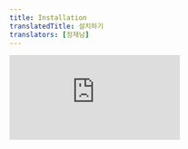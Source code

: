 ```yaml
---
title: Installation
translatedTitle: 설치하기
translators: [정재남]
---
```


<iframe 
  style={{aspectRatio: 1.7778, width: '100%'}} 
  src="https://www.youtube.com/embed/playlist?list=PLjQV3hketAJkh6BEl0n4PDS_2fBd0cS9v&index=1"
  title="YouTube video player" 
  frameBorder="0" 
/>

<Intro>

React has been designed from the start for gradual adoption. You can use as little or as much React as you need. Whether you want to get a taste of React, add some interactivity to an HTML page, or start a complex React-powered app, this section will help you get started.
<Trans>React는 처음부터 점진적으로 도입할 수 있도록 설계되었습니다. 필요한 만큼의 React를 사용할 수 있습니다. 이 섹션은 React를 맛보고 싶거나, HTML 페이지에 약간의 상호작용을 추가하거나, 복잡한 React 기반 앱을 시작하려는 경우 시작하는 데 도움이 될 것입니다.</Trans>

</Intro>

<YouWillLearn isChapter={true}>

* [How to start a new React project](/learn/start-a-new-react-project)
* [How to add React to an existing project](/learn/add-react-to-an-existing-project)
* [How to set up your editor](/learn/editor-setup)
* [How to install React Developer Tools](/learn/react-developer-tools)

<TransBlock>
  * [새 React 프로젝트를 시작하는 방법](/learn/start-a-new-react-project)
  * [기존 프로젝트에 React를 추가하는 방법](/learn/add-react-to-an-existing-project)
  * [편집기를 설정하는 방법](/learn/editor-setup)
  * [React 개발자 도구 설치 방법](/learn/react-developer-tools)
</TransBlock>

</YouWillLearn>

## Try React<Trans>React 사용해보기</Trans> {/*try-react*/}

You don't need to install anything to play with React. Try editing this sandbox!
<Trans>React를 사용하기 위해 아무것도 설치할 필요가 없습니다. 이 샌드박스를 편집해 보세요!</Trans>

<Sandpack>

```js
function Greeting({ name }) {
  return <h1>Hello, {name}</h1>;
}

export default function App() {
  return <Greeting name="world" />
}
```

</Sandpack>

You can edit it directly or open it in a new tab by pressing the "Fork" button in the upper right corner.
<Trans>직접 편집하거나 오른쪽 상단 모서리에 있는 "포크" 버튼을 눌러 새 탭에서 열 수 있습니다.</Trans>

Most pages in the React documentation contain sandboxes like this. Outside of the React documentation, there are many online sandboxes that support React: for example, [CodeSandbox](https://codesandbox.io/s/new), [StackBlitz](https://stackblitz.com/fork/react), or [CodePen.](https://codepen.io/pen?&editors=0010&layout=left&prefill_data_id=3f4569d1-1b11-4bce-bd46-89090eed5ddb)
<Trans>React 문서의 대부분의 페이지에는 이와 같은 샌드박스가 포함되어 있습니다. React 문서 외에도 React를 지원하는 온라인 샌드박스가 많이 있습니다. 예를 들어, [CodeSandbox](https://codesandbox.io/s/new), [StackBlitz](https://stackblitz.com/fork/react), [CodePen.](https://codepen.io/pen?&editors=0010&layout=left&prefill_data_id=3f4569d1-1b11-4bce-bd46-89090eed5ddb) 등이 있습니다.</Trans>

### Try React locally<Trans>로컬로 React 사용해보기</Trans> {/*try-react-locally*/}

To try React locally on your computer, [download this HTML page.](https://gist.githubusercontent.com/gaearon/0275b1e1518599bbeafcde4722e79ed1/raw/db72dcbf3384ee1708c4a07d3be79860db04bff0/example.html) Open it in your editor and in your browser!
<Trans>컴퓨터에서 로컬로 React를 사용해 보려면 이 [HTML 페이지를 다운로드](https://raw.githubusercontent.com/reactjs/reactjs.org/main/static/html/single-file-example.html) 하세요. 에디터와 브라우저에서 열어보세요!</Trans>

## Start a new React project<Trans>새 프로젝트 시작하기</Trans> {/*start-a-new-react-project*/}

If you want to build an app or a website fully with React, [start a new React project.](/learn/start-a-new-react-project)
<Trans>React로 앱이나 웹사이트를 완전히 구축하려면 [새 React 프로젝트를 시작하세요.](/learn/start-a-new-react-project)</Trans>

## Add React to an existing project<Trans>기존 프로젝트에 React 추가하기</Trans> {/*add-react-to-an-existing-project*/}

If want to try using React in your existing app or a website, [add React to an existing project.](/learn/add-react-to-an-existing-project)
<Trans>기존 앱이나 웹사이트에서 React를 사용해보고 싶다면 [기존 프로젝트에 React를 추가하세요.](/learn/add-react-to-an-existing-project)</Trans>

## Next steps<Trans>다음 단계</Trans> {/*next-steps*/}

Head to the [Quick Start](/learn) guide for a tour of the most important React concepts you will encounter every day.
<Trans>[빠른 시작](/learn) 가이드를 통해 매일 접하게 될 가장 중요한 React 개념을 살펴보세요.</Trans>
